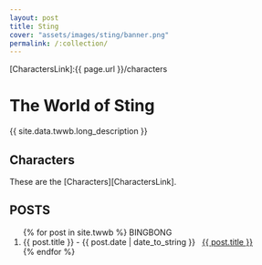 ```yaml
---
layout: post
title: Sting
cover: "assets/images/sting/banner.png"
permalink: /:collection/
---
```


[CharactersLink]:{{ page.url }}/characters

# The World of Sting

{{ site.data.twwb.long_description }}

## Characters
These are the [Characters][CharactersLink].

## POSTS

<ol>
{% for post in site.twwb %}
  BINGBONG
  <li>{{ post.title }} - <span>{{ post.date | date_to_string }}</span> &nbsp; <a href="{{ post.url }}">{{ post.title }}</a></li>
{% endfor %}
</ol>

